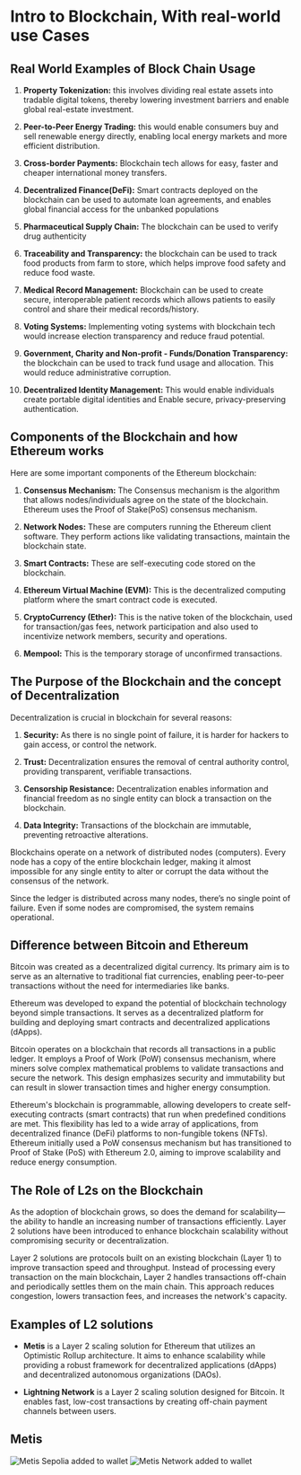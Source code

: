 # Intro to Blockchain, With real-world use Cases

## Real World Examples of Block Chain Usage

1. **Property Tokenization:** this involves dividing real estate assets into tradable digital tokens, thereby lowering investment barriers and enable global real-estate investment.

1. **Peer-to-Peer Energy Trading:** this would enable consumers buy and sell renewable energy directly, enabling local energy markets and more efficient distribution.

1. **Cross-border Payments:** Blockchain tech allows for easy, faster and cheaper international money transfers.

1. **Decentralized Finance(DeFi):** Smart contracts deployed on the blockchain can be used to automate loan agreements, and
enables global financial access for the unbanked populations

1. **Pharmaceutical Supply Chain:** The blockchain can be used to verify drug authenticity

1. **Traceability and Transparency:** the blockchain can be used to track food products from farm to store, which helps improve food safety and reduce food waste.

1. **Medical Record Management:** Blockchain can be used to create secure, interoperable patient records which allows patients to easily control and share their medical records/history.

1. **Voting Systems:** Implementing voting systems with blockchain tech would increase election transparency and reduce fraud potential.

1. **Government, Charity and Non-profit - Funds/Donation Transparency:** the blockchain can be used to track fund usage and allocation. This would reduce administrative corruption.

1. **Decentralized Identity Management:** This would enable individuals create portable digital identities and Enable secure, privacy-preserving authentication.

## Components of the Blockchain and how Ethereum works

Here are some important components of the Ethereum blockchain:

1. **Consensus Mechanism:** The Consensus mechanism is the algorithm that allows nodes/individuals agree on the state of the blockchain. Ethereum uses the Proof of Stake(PoS) consensus mechanism.

1. **Network Nodes:** These are computers running the Ethereum client software. They perform actions like validating transactions, maintain the blockchain state.

1. **Smart Contracts:** These are self-executing code stored on the blockchain.

1. **Ethereum Virtual Machine (EVM):** This is the decentralized computing platform where the smart contract code is executed.

1. **CryptoCurrency (Ether):** This is the native token of the blockchain, used for transaction/gas fees, network participation and also used to incentivize network members, security and operations.

1. **Mempool:** This is the temporary storage of unconfirmed transactions.

## The Purpose of the Blockchain and the concept of Decentralization

Decentralization is crucial in blockchain for several reasons:

1. **Security:** As there is no single point of failure, it is harder for hackers to gain access, or control the network.

1. **Trust:** Decentralization ensures the removal of central authority control, providing transparent, verifiable transactions.

1. **Censorship Resistance:** Decentralization enables information and financial freedom as no single entity can block a transaction on the blockchain.

1. **Data Integrity:** Transactions of the blockchain are immutable, preventing retroactive alterations.

Blockchains operate on a network of distributed nodes (computers). Every node has a copy of the entire blockchain ledger, making it almost impossible for any single entity to alter or corrupt the data without the consensus of the network.

Since the ledger is distributed across many nodes, there’s no single point of failure. Even if some nodes are compromised, the system remains operational.

## Difference between Bitcoin and Ethereum

Bitcoin was created as a decentralized digital currency. Its primary aim is to serve as an alternative to traditional fiat currencies, enabling peer-to-peer transactions without the need for intermediaries like banks.

Ethereum was developed to expand the potential of blockchain technology beyond simple transactions. It serves as a decentralized platform for building and deploying smart contracts and decentralized applications (dApps).

Bitcoin operates on a blockchain that records all transactions in a public ledger. It employs a Proof of Work (PoW) consensus mechanism, where miners solve complex mathematical problems to validate transactions and secure the network. This design emphasizes security and immutability but can result in slower transaction times and higher energy consumption.

Ethereum's blockchain is programmable, allowing developers to create self-executing contracts (smart contracts) that run when predefined conditions are met. This flexibility has led to a wide array of applications, from decentralized finance (DeFi) platforms to non-fungible tokens (NFTs). Ethereum initially used a PoW consensus mechanism but has transitioned to Proof of Stake (PoS) with Ethereum 2.0, aiming to improve scalability and reduce energy consumption.

## The Role of L2s on the Blockchain

As the adoption of blockchain grows, so does the demand for scalability—the ability to handle an increasing number of transactions efficiently. Layer 2 solutions have been introduced to enhance blockchain scalability without compromising security or decentralization.

Layer 2 solutions are protocols built on an existing blockchain (Layer 1) to improve transaction speed and throughput. Instead of processing every transaction on the main blockchain, Layer 2 handles transactions off-chain and periodically settles them on the main chain. This approach reduces congestion, lowers transaction fees, and increases the network's capacity.

## Examples of L2 solutions

- **Metis** is a Layer 2 scaling solution for Ethereum that utilizes an Optimistic Rollup architecture. It aims to enhance scalability while providing a robust framework for decentralized applications (dApps) and decentralized autonomous organizations (DAOs).

- **Lightning Network** is a Layer 2 scaling solution designed for Bitcoin. It enables fast, low-cost transactions by creating off-chain payment channels between users.

## Metis

![Metis Sepolia added to wallet](image.png)
![Metis Network added to wallet](image-1.png)
